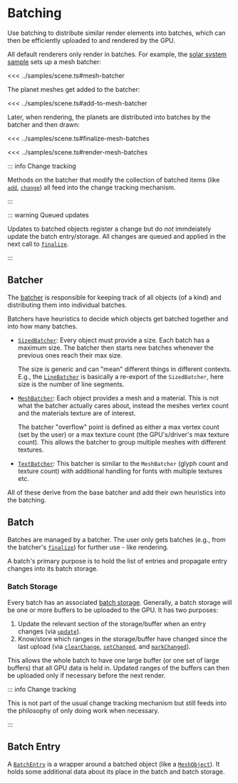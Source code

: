 # Batching

Use batching to distribute similar render elements into batches, which can then be efficiently uploaded to and rendered by the GPU.

All default renderers only render in batches. For example, the [solar system sample](../samples/scene) sets up a mesh batcher:

<<< ../samples/scene.ts#mesh-batcher

The planet meshes get added to the batcher:

<<< ../samples/scene.ts#add-to-mesh-batcher

Later, when rendering, the planets are distributed into batches by the batcher and then drawn:

<<< ../samples/scene.ts#finalize-mesh-batches

<<< ../samples/scene.ts#render-mesh-batches

::: info Change tracking

Methods on the batcher that modify the collection of batched items (like [`add`](/ref/classes/Batcher#add), [`change`](/ref/classes/Batcher#change)) all feed into the change tracking mechanism.

:::

::: warning Queued updates

Updates to batched objects register a change but do _not_ immdeiately update the batch entry/storage. All changes are queued and applied in the next call to [`finalize`](/ref/classes/Batcher#finalize).

:::

## Batcher

The [batcher](/ref/classes/Batcher) is responsible for keeping track of all objects (of a kind) and distributing them into individual batches.

Batchers have heuristics to decide which objects get batched together and into how many batches.

-   [`SizedBatcher`](/ref/classes/SizedBatcher): Every object must provide a size. Each batch has a maximum size. The batcher then starts new batches whenever the previous ones reach their max size.

    The size is generic and can "mean" different things in different contexts. E.g., the [`LineBatcher`](/ref/classes/LineBatcher) is basically a re-export of the `SizedBatcher`, here size is the number of line segments.

-   [`MeshBatcher`](/ref/classes/MeshBatcher): Each object provides a mesh and a material. This is not what the batcher actually cares about, instead the meshes vertex count and the materials texture are of interest.

    The batcher "overflow" point is defined as either a max vertex count (set by the user) or a max texture count (the GPU's/driver's max texture count). This allows the batcher to group multiple meshes with different textures.

-   [`TextBatcher`](/ref/classes/TextBatcher): This batcher is similar to the `MeshBatcher` (glyph count and texture count) with additional handling for fonts with multiple textures etc.

All of these derive from the base batcher and add their own heuristics into the batching.

## Batch

Batches are managed by a batcher. The user only gets batches (e.g., from the batcher's [`finalize`](/ref/classes/Batcher#finalize)) for further use - like rendering.

A batch's primary purpose is to hold the list of entries and propagate entry changes into its batch storage.

### Batch Storage

Every batch has an associated [batch storage](/ref/interfaces/BatchStorage). Generally, a batch storage will be one or more buffers to be uploaded to the GPU. It has two purposes:

1. Update the relevant section of the storage/buffer when an entry changes (via [`update`](/ref/interfaces/BatchStorage#update)).
2. Know/store which ranges in the storage/buffer have changed since the last upload (via [`clearChange`](/ref/interfaces/BatchStorage#clearChange), [`setChanged`](/ref/interfaces/BatchStorage#setChanged), and [`markChanged`](/ref/interfaces/BatchStorage#markChanged)).

This allows the whole batch to have one large buffer (or one set of large buffers) that all GPU data is held in. Updated ranges of the buffers can then be uploaded only if necessary before the next render.

::: info Change tracking

This is not part of the usual change tracking mechanism but still feeds into the philosophy of only doing work when necessary.

:::

## Batch Entry

A [`BatchEntry`](/ref/interfaces/BatchEntry) is a wrapper around a batched object (like a [`MeshObject`](/ref/classes/MeshObject)). It holds some additional data about its place in the batch and batch storage.
